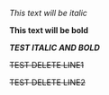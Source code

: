 *This text will be italic*

**This text will be bold**

***TEST ITALIC AND BOLD***

<strike>TEST DELETE LINE1<strike>
  
~~TEST DELETE LINE2~~
